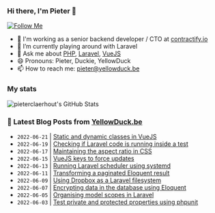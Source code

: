 ### Hi there, I'm Pieter 👋  
[![Follow Me](https://img.shields.io/github/followers/pieterclaerhout?label=Follow&style=social)](https://github.com/pieterclaerhout)

- 🏢 I'm working as a senior backend developer / CTO at [contractify.io](https://contractify.io)
- 🌱 I’m currently playing around with Laravel
- 💬 Ask me about [PHP](https://php.net), [Laravel](http://laravel.com), [VueJS](https://vuejs.org)
- 😄 Pronouns: Pieter, Duckie, YellowDuck
- 📫 How to reach me: pieter@yellowduck.be

### My stats

![pieterclaerhout's GitHub Stats](https://github-readme-stats.vercel.app/api?username=pieterclaerhout&show_icons=true&count_private=true&line_height=40)

### 📩 Latest Blog Posts from [YellowDuck.be](https://www.yellowduck.be/)
<!-- BLOG-POST-LIST:START -->
- `2022-06-21` | [Static and dynamic classes in VueJS](https://www.yellowduck.be/posts/static-and-dynamic-classes-in-vuejs)  
- `2022-06-19` | [Checking if Laravel code is running inside a test](https://www.yellowduck.be/posts/checking-if-laravel-code-is-running-inside-a-test)  
- `2022-06-17` | [Maintaining the aspect ratio in CSS](https://www.yellowduck.be/posts/maintaining-the-aspect-ratio-in-css)  
- `2022-06-15` | [VueJS keys to force updates](https://www.yellowduck.be/posts/vuejs-keys-to-force-updates)  
- `2022-06-13` | [Running Laravel scheduler using systemd](https://www.yellowduck.be/posts/running-laravel-scheduler-using-systemd)  
- `2022-06-11` | [Transforming a paginated Eloquent result](https://www.yellowduck.be/posts/transforming-a-paginated-eloquent-result)  
- `2022-06-09` | [Using Dropbox as a Laravel filesystem](https://www.yellowduck.be/posts/using-dropbox-as-a-laravel-filesystem)  
- `2022-06-07` | [Encrypting data in the database using Eloquent](https://www.yellowduck.be/posts/encrypting-data-in-the-database-using-eloquent)  
- `2022-06-05` | [Organising model scopes in Laravel](https://www.yellowduck.be/posts/organising-model-scopes-in-laravel)  
- `2022-06-03` | [Test private and protected properties using phpunit](https://www.yellowduck.be/posts/test-private-and-protected-properties-using-phpunit)  

<!-- BLOG-POST-LIST:END -->
